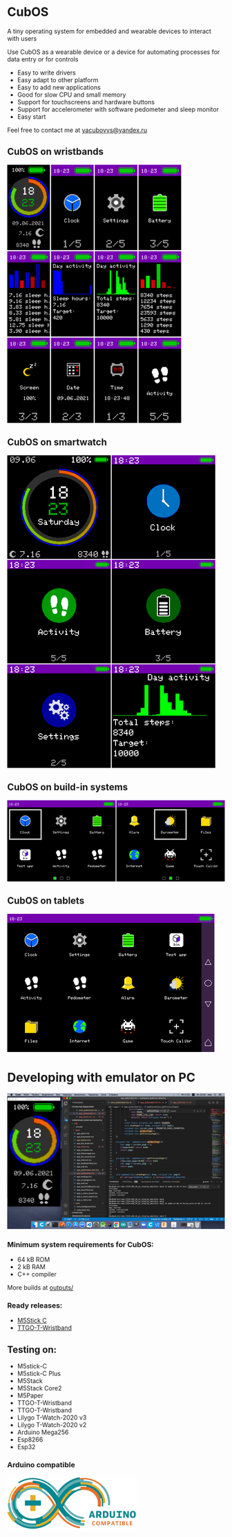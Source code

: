 # CubOS

A tiny operating system for embedded and wearable devices to interact with users

<p>Use CubOS as a wearable device or a device for automating processes for data entry or for controls</p>

* Easy to write drivers
* Easy adapt to other platform
* Easy to add new applications
* Good for slow CPU and small memory
* Support for touchscreens and hardware buttons
* Support for accelerometer with software pedometer and sleep monitor
* Easy start

Feel free to contact me at yacubovvs@yandex.ru

## CubOS on wristbands
<img alt="CubOS watch screenshot" src="documentation/images/screenshots/CubOS_wristband/wristband_preview.png " max-width="500" width="403">

## CubOS on smartwatch
<img alt="CubOS watch screenshot" src="documentation/images/screenshots/CubOS_smartwatch/smartwatch_preview.png " max-width="500">

## CubOS on build-in systems
<img alt="CubOS watch screenshot" src="documentation/images/screenshots/CubOS_buildin/buildin_preview.png " max-width="500">

## CubOS on tablets
<img alt="CubOS watch screenshot" src="documentation/images/screenshots/CubOS_tablet/ss_touchscreen_tablet_2.png" max-width="500">

# Developing with emulator on PC
<img alt="CubOS on PC emulator" src="documentation/images/screenshots/Emulator_on_PC.png" max-width="800">

### Minimum system requirements for CubOS:
* 64 kB ROM
* 2 kB RAM
* С++ compiler

More builds at [outputs/](outputs/)

### Ready releases:
* [M5Stick C](releases/M5StickC/)
* [TTGO-T-Wristband](releases/TTGO_T-Wristband/)

## Testing on:
- M5stick-C
- M5stick-C Plus
- M5Stack
- M5Stack Core2
- M5Paper
- TTGO-T-Wristband
- TTGO-T-Wristband
- Lilygo T-Watch-2020 v3
- Lilygo T-Watch-2020 v2
- Arduino Mega256
- Esp8266
- Esp32

### Arduino compatible
<img alt="arduino compatible" src="documentation\images\arduino_compatible.png" width="300">



